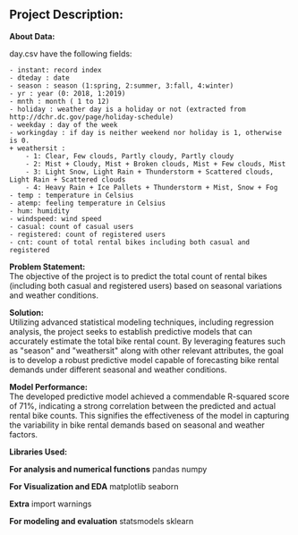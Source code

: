 ## **Project Description:**

**About Data:**  

day.csv have the following fields:
	
	- instant: record index
	- dteday : date
	- season : season (1:spring, 2:summer, 3:fall, 4:winter)
	- yr : year (0: 2018, 1:2019)
	- mnth : month ( 1 to 12)
	- holiday : weather day is a holiday or not (extracted from http://dchr.dc.gov/page/holiday-schedule)
	- weekday : day of the week
	- workingday : if day is neither weekend nor holiday is 1, otherwise is 0.
	+ weathersit : 
		- 1: Clear, Few clouds, Partly cloudy, Partly cloudy
		- 2: Mist + Cloudy, Mist + Broken clouds, Mist + Few clouds, Mist
		- 3: Light Snow, Light Rain + Thunderstorm + Scattered clouds, Light Rain + Scattered clouds
		- 4: Heavy Rain + Ice Pallets + Thunderstorm + Mist, Snow + Fog
	- temp : temperature in Celsius
	- atemp: feeling temperature in Celsius
	- hum: humidity
	- windspeed: wind speed
	- casual: count of casual users
	- registered: count of registered users
	- cnt: count of total rental bikes including both casual and registered

**Problem Statement:**  
The objective of the project is to predict the total count of rental bikes (including both casual and registered users) based on seasonal variations and weather conditions.

**Solution:**  
Utilizing advanced statistical modeling techniques, including regression analysis, the project seeks to establish predictive models that can accurately estimate the total bike rental count. By leveraging features such as "season" and "weathersit" along with other relevant attributes, the goal is to develop a robust predictive model capable of forecasting bike rental demands under different seasonal and weather conditions.

**Model Performance:**  
The developed predictive model achieved a commendable R-squared score of 71%, indicating a strong correlation between the predicted and actual rental bike counts. This signifies the effectiveness of the model in capturing the variability in bike rental demands based on seasonal and weather factors.

**Libraries Used:**  

**For analysis and numerical functions**
pandas
numpy

**For Visualization and EDA**
matplotlib
seaborn

**Extra**
import warnings

**For modeling and evaluation**
statsmodels
sklearn
